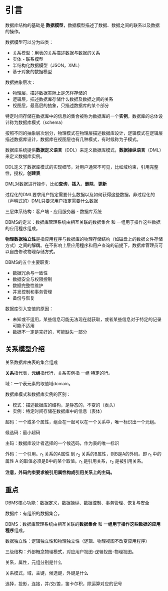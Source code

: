 # 引言

数据库结构的基础是 **数据模型**，数据模型描述了数据、数据之间的联系以及数据的操作。

数据模型可以分为四类：

- 关系模型：用表的关系描述数据与数据的关系
- 实体 - 联系模型
- 半结构化数据模型（JSON，XML）
- 基于对象的数据模型

数据抽象层次：

- 物理层，描述数据实际上是怎样存储的
- 逻辑层，描述数据库存储什么数据及数据之间的关系
- 视图层，最高层的抽象，只描述数据库的某个部分

特定时间存储在数据库中的信息的集合被称为数据库的一个**实例**，数据库的总体设计称为数据库模式（schema）

按照不同的抽象层次划分，物理模式在物理层描述数据库设计，逻辑模式在逻辑层描述数据库设计，数据库在视图层也有几种模式，有时候称为子模式。

数据库系统提供**数据定义语言**（DDL）来定义数据库模式，**数据操纵语言**（DML）来定义数据库实例。

DDL定义了数据库模式的实现细节，对用户通常不可见，比如域约束，引用完整性，授权，**创建表**

DML对数据进行操作，比如**查询**，**插入**，**删除**，**更新**

过程化的DML要求用户指定需要什么数据以及如何获得这些数据，非过程化的（声明式的）DML只要求用户指定需要什么数据

三层体系结构：客户端 - 应用服务器 - 数据库系统

DBMS的定义：数据库管理系统由相互关联的数据集合 和 一组用于操作这些数据的应用程序组成。

**物理数据独立性**是指应用程序与数据库的物理存储结构（如磁盘上的数据文件存储方式）之间的解耦。在不影响上层应用程序和用户查询的前提下，数据库管理员可以自由修改物理存储方式。

DBMS的五个主要职责:

- 数据冗余与一致性
- 数据安全与权限控制
- 数据完整性维护
- 并发控制和事务管理
- 备份与恢复

数据库引入空值的原因：
- 未知或不适用，某些信息可能无法现在就获取，或者某些信息对于特定的记录可能不适用
- 数据不一定是完好的，可能缺失一部分

## 关系模型介绍

关系数据库由表的集合组成

**关系**指代表，**元组**指代行，关系实例指 一组 特定的行。

域：一个表元素的取值域domain。

数据库模式和数据库实例的区别：

- 模式：描述数据库的结构，是静态的，不变的（表头）
- 实例：特定时间存储在数据库中的信息（表体）

超码：一个或多个属性，组合在一起可以在一个关系中，唯一标识出一个元组。

候选码：最小超码

主码：数据库设计者选择的一个候选码，作为表的唯一标识

外码：一个引用。$r_1$ 关系的A属性 到 $r_2$ 关系的B属性，则B是A的外码。即 $r_1$ 中的属性 A 的取值必须是B中的某个取值。$r_1$ 是引用关系，$r_2$ 是被引用关系。

**注意，外码约束要求被引用属性构成引用关系上的主码。**

## 重点

DBMS核心功能：数据定义，数据操纵、数据控制、事务管理、恢复与安全

数据库：有组织的数据集合。

DBMS：数据库管理系统由相互关联的**数据集合** 和 **一组用于操作这些数据的应用程序**组成。

数据独立性：逻辑独立性和物理独立性（逻辑、物理视图不改变应用程序）

三级结构：外部概念物理模式，对应用户视图-逻辑视图-物理视图。

关系，属性，元组分别是什么

关系模式，域，主键，候选键，外键是什么

选择，投影，连接，并/交/差，笛卡尔积，除运算对应的记号



